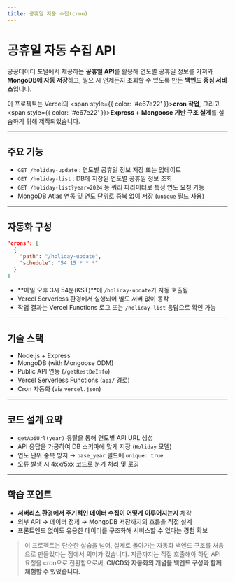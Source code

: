 ```yaml
---
title: 공휴일 자동 수집(cron)
---
```


# 공휴일 자동 수집 API

공공데이터 포털에서 제공하는 **공휴일 API**를 활용해 연도별 공휴일 정보를 가져와 <br/>
**MongoDB에 자동 저장**하고, 필요 시 언제든지 조회할 수 있도록 만든 **백엔드 중심 서비스**입니다.

이 프로젝트는 Vercel의 <span style={{ color: '#e67e22' }}><strong>cron 작업</strong></span>, 그리고 
<span style={{ color: '#e67e22' }}><strong>Express + Mongoose 기반 구조 설계</strong></span>를 실습하기 위해 제작되었습니다.

---

## 주요 기능

* `GET /holiday-update` : 연도별 공휴일 정보 저장 또는 업데이트
* `GET /holiday-list` : DB에 저장된 연도별 공휴일 정보 조회
* `GET /holiday-list?year=2024` 등 쿼리 파라미터로 특정 연도 요청 가능
* MongoDB Atlas 연동 및 연도 단위로 중복 없이 저장 (`unique` 필드 사용)

---

## 자동화 구성

```json title="vercel.json"
"crons": [
  {
    "path": "/holiday-update",
    "schedule": "54 15 * * *"
  }
]
```

* \*\*매일 오후 3시 54분(KST)\*\*에 `/holiday-update`가 자동 호출됨
* Vercel Serverless 환경에서 실행되어 별도 서버 없이 동작
* 작업 결과는 Vercel Functions 로그 또는 `/holiday-list` 응답으로 확인 가능

---

## 기술 스택

* Node.js + Express
* MongoDB (with Mongoose ODM)
* Public API 연동 (`/getRestDeInfo`)
* Vercel Serverless Functions (`api/` 경로)
* Cron 자동화 (via `vercel.json`)

---

## 코드 설계 요약

* `getApiUrl(year)` 유틸을 통해 연도별 API URL 생성
* API 응답을 가공하여 DB 스키마에 맞게 저장 (`Holiday` 모델)
* 연도 단위 중복 방지 → `base_year` 필드에 `unique: true`
* 오류 발생 시 4xx/5xx 코드로 분기 처리 및 로깅

---

## 학습 포인트

* **서버리스 환경에서 주기적인 데이터 수집이 어떻게 이루어지는지** 체감
* 외부 API → 데이터 정제 → MongoDB 저장까지의 흐름을 직접 설계
* 프론트엔드 없이도 유용한 데이터를 구조화해 서비스할 수 있다는 경험 확보

> 이 프로젝트는 단순한 실습을 넘어, 실제로 돌아가는 자동화 백엔드 구조를 처음으로 만들었다는 점에서 의미가 컸습니다.
> 지금까지는 직접 호출해야 하던 API 요청을 cron으로 전환함으로써,
> **CI/CD와 자동화의 개념을 백엔드 구성과 함께 체험할 수 있었습니다.**
